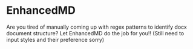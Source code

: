 # EnhancedMD

Are you tired of manually coming up with regex patterns to identify docx document structure?
Let EnhancedMD do the job for you!! (Still need to input styles and their preference sorry)
